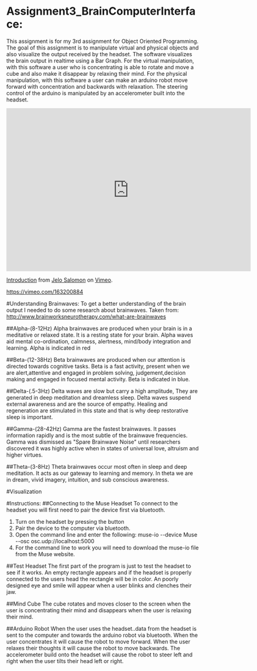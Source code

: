 # Assignment3_BrainComputerInterface:
This assignment is for my 3rd assignment for Object Oriented Programming.
The goal of this assignment is to manipulate virtual and physical objects and also visualize the output received by the headset.
The software visualizes the brain output in realtime using a Bar Graph.
For the virtual manipulation, with this software a user who is concentrating is able to rotate and move a cube
and also make it disappear by relaxing their mind.
For the physical manipulation, with this software a user can make an arduino robot move forward with concentration and backwards with relaxation.
The steering control of the arduino is manipulated by an accelerometer built into the headset.

<iframe src="https://player.vimeo.com/video/163200884" width="640" height="427" frameborder="0" webkitallowfullscreen mozallowfullscreen allowfullscreen></iframe>
<p><a href="https://vimeo.com/163200884">Introduction</a> from <a href="https://vimeo.com/user51233478">Jelo Salomon</a> on <a href="https://vimeo.com">Vimeo</a>.</p>

https://vimeo.com/163200884

#Understanding Brainwaves:
To get a better understanding of the brain output I needed to do some research about brainwaves.
Taken from: http://www.brainworksneurotherapy.com/what-are-brainwaves

##Alpha-(8-12Hz)
Alpha brainwaves are produced when your brain is in a meditative or relaxed state.
It is a resting state for your brain. Alpha waves aid mental co-ordination, calmness, alertness, mind/body integration and learning.
Alpha is indicated in red

##Beta-(12-38Hz)
Beta brainwaves are produced when our attention is directed towards cognitive tasks.
Beta is a fast activity, present when we are alert,attentive and engaged in problem solving, judgement,decision making and engaged in focused mental activity.
Beta is indicated in blue.

##Delta-(.5-3Hz)
Delta waves are slow but carry a high amplitude, They are generated in deep meditation and dreamless sleep.
Delta waves suspend external awareness and are the source of empathy. Healing and regeneration are stimulated in this state and that is why deep
restorative sleep is important.

##Gamma-(28-42Hz)
Gamma are the fastest brainwaves. It passes information rapidly and is the most subtle of the brainwave frequencies.
Gamma was dismissed as "Spare Brainwave Noise" until researchers discovered it was highly active when in states of universal love, altruism and higher virtues.

##Theta-(3-8Hz)
Theta brainwaves occur most often in sleep and deep meditation. It acts as our gateway to learning and memory.
In theta we are in dream, vivid imagery, intuition, and sub conscious awareness.

#Visualization

#Instructions:
##Connecting to the Muse Headset
To connect to the headset you will first need to pair the device first via bluetooth.
1. Turn on the headset by pressing the button
2. Pair the device to the computer via bluetooth.
3. Open the command line and enter the following: muse-io --device Muse --osc osc.udp://localhost:5000
4. For the command line to work you will need to download the muse-io file from the Muse website.

##Test Headset
The first part of the program is just to test the headset to see if it works.
An empty rectangle appears and if the headset is properly connected to the users head the rectangle will be in color.
An poorly designed eye and smile will appear when a user blinks and clenches their jaw.

##Mind Cube
The cube rotates and moves closer to the screen when the user is concentrating their mind and disappears when the user is relaxing their mind.

##Arduino Robot
When the user uses the headset..data from the headset is sent to the computer and towards the arduino robot via bluetooth.
When the user concentrates it will cause the robot to move forward.
When the user relaxes their thoughts it will cause the robot to move backwards.
The accelerometer build onto the headset will cause the robot to steer left and right when the user tilts their head left or right.


